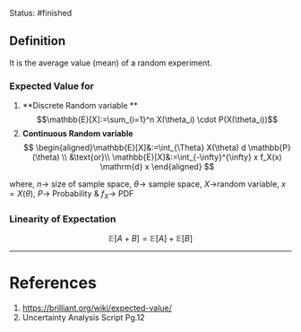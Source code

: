 Status: #finished 

## Definition
It is the average value (mean) of a random experiment. 

### Expected Value for
1. **Discrete Random variable **$$\mathbb{E}[X]:=\sum_{i=1}^n X(\theta_i) \cdot P(X(\theta_i))$$
2. **Continuous Random variable**
 $$
 \begin{aligned}\mathbb{E}[X]&:=\int_{\Theta} X(\theta) d \mathbb{P}(\theta)
 \\ &\text{or}\\
 \mathbb{E}[X]&:=\int_{-\infty}^{\infty} x f_X(x) \mathrm{d} x
 \end{aligned}
 $$

where, $n\rightarrow$ size of sample space, $\theta\rightarrow$ sample space, $X\rightarrow$random variable, $x=X(\theta)$, $P\rightarrow$ Probability & $f_X\rightarrow$ PDF

### Linearity of Expectation 
$$\mathbb E[A+B]=\mathbb E[A]+\mathbb E[B]$$




---
# References
1. https://brilliant.org/wiki/expected-value/
2. Uncertainty Analysis Script Pg.12 